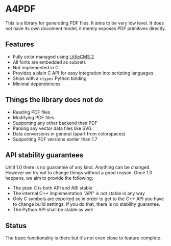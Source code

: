 # A4PDF

This is a library for generating PDF files. It aims to be very low level.
It does not have its own document model, it merely exposes PDF primitives
directly.

## Features

- Fully color managed using [LittleCMS 2](https://littlecms.com/)
- All fonts are embedded as subsets
- Not implemented in C
- Provides a plain C API for easy integration into scripting languages
- Ships with a `ctypes` Python binding
- Minimal dependencies

## Things the library does not do

- Reading PDF files
- Modifying PDF files
- Supporting any other backend than PDF
- Parsing any vector data files like SVG
- Data conversions in general (apart from colorspaces)
- Supporting PDF versions earlier than 1.7

## API stability guarantees

Until 1.0 there is no guarantee of any kind. Anything can be changed.
However we try not to change things without a good reason. Once 1.0
happens, we aim to provide the following:

- The plain C is both API and ABI stable
- The internal C++ implementation "API" is not stable in any way
- Only C symbols are exported so in order to get to the C++ API you
  have to change build settings. If you do that, there is no stability
  guarantee.
- The Python API shall be stable as well

## Status

The basic functionality is there but it's not even close to feature
complete.
